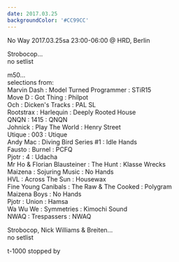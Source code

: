```yaml
---
date: 2017.03.25
backgroundColor: '#CC99CC'
---
```


No Way 2017.03.25sa 23:00-06:00 @ HRD, Berlin  

Strobocop...  
no setlist  

m50...  
selections from:  
Marvin Dash : Model Turned Programmer : STiR15  
Move D : Got Thing : Philpot  
Och : Dicken's Tracks : PAL SL  
Rootstrax : Harlequin : Deeply Rooted House  
QNQN : 1415 : QNQN  
Johnick : Play The World : Henry Street  
Utique : 003 : Utique  
Andy Mac : Diving Bird Series #1 : Idle Hands  
Fausto : Burnel : PCFQ  
Pjotr : 4 : Udacha  
Mr Ho & Florian Blausteiner : The Hunt : Klasse Wrecks  
Maizena : Sojuring Music : No Hands  
HVL : Across The Sun : Housewax  
Fine Young Canibals : The Raw & The Cooked : Polygram  
Maizena Boys : No Hands  
Pjotr : Union : Hamsa  
Wa Wu We : Symmetries : Kimochi Sound  
NWAQ : Trespassers : NWAQ  

Strobocop, Nick Williams & Breiten...  
no setlist  

t-1000 stopped by